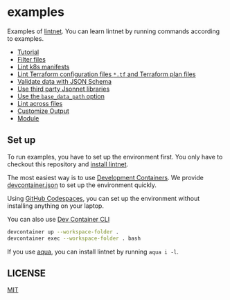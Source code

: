 # examples

Examples of [lintnet](https://lintnet.github.io/).
You can learn lintnet by running commands according to examples.

- [Tutorial](tutorial)
- [Filter files](filter-files)
- [Lint k8s manifests](k8s)
- [Lint Terraform configuration files `*.tf` and Terraform plan files](terraform)
- [Validate data with JSON Schema](json-schema-validation)
- [Use third party Jsonnet libraries](jsonnet-library/xtd)
- [Use the `base_data_path` option](base_data_path)
- [Lint across files](lint-across-files)
- [Customize Output](customize-output)
- [Module](use-module-2)

## Set up

To run examples, you have to set up the environment first.
You only have to checkout this repository and [install lintnet](https://lintnet.github.io/docs/install/).

The most easiest way is to use [Development Containers](https://containers.dev/).
We provide [devcontainer.json](https://github.com/lintnet/examples/blob/main/.devcontainer/devcontainer.json) to set up the environment quickly.

Using [GitHub Codespaces](https://docs.github.com/en/codespaces/overview), you can set up the environment without installing anything on your laptop.

You can also use [Dev Container CLI](https://github.com/devcontainers/cli)

```sh
devcontainer up --workspace-folder .
devcontainer exec --workspace-folder . bash
```

If you use [aqua](https://aquaproj.github.io/), you can install lintnet by running `aqua i -l`.

## LICENSE

[MIT](LICENSE)
